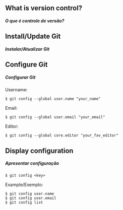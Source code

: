 ## What is version control?
##### O que é controle de versão?

## Install/Update Git
##### Instalar/Atualizar Git

## Configure Git
##### Configurar Git

Username:

```$ git config --global user.name "your_name"```

Email:

```$ git config --global user.email "your_email"```

Editor:

```$ git config --global core.editor "your_fav_editor"```

## Display configuration
##### Apresentar configuração

```$ git config <key>```

Example/Exemplo:

```
$ git config user.name
$ git config user.email 
$ git config list
```